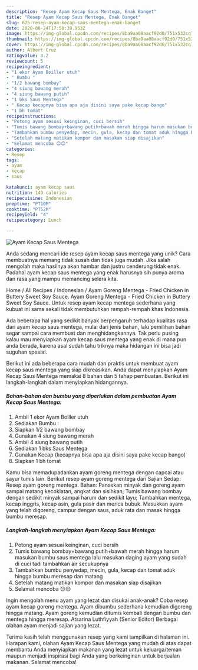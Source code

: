 ```yaml
---
description: "Resep Ayam Kecap Saus Mentega, Enak Banget"
title: "Resep Ayam Kecap Saus Mentega, Enak Banget"
slug: 625-resep-ayam-kecap-saus-mentega-enak-banget
date: 2020-08-24T17:50:39.953Z
image: https://img-global.cpcdn.com/recipes/8ba9aa08aacf92d0/751x532cq70/ayam-kecap-saus-mentega-foto-resep-utama.jpg
thumbnail: https://img-global.cpcdn.com/recipes/8ba9aa08aacf92d0/751x532cq70/ayam-kecap-saus-mentega-foto-resep-utama.jpg
cover: https://img-global.cpcdn.com/recipes/8ba9aa08aacf92d0/751x532cq70/ayam-kecap-saus-mentega-foto-resep-utama.jpg
author: Albert Cruz
ratingvalue: 3.2
reviewcount: 5
recipeingredient:
- "1 ekor Ayam Boiller utuh"
- " Bumbu "
- "1/2 bawang bombay"
- "4 siung bawang merah"
- "4 siung bawang putih"
- "1 bks Saus Mentega"
- " Kecap kecapnya bisa apa aja disini saya pake kecap bango"
- "1 bh tomat"
recipeinstructions:
- "Potong ayam sesuai keinginan, cuci bersih"
- "Tumis bawang bombay+bawang putih+bawah merah hingga harum masukan bumbu saus mentega lalu masukan daging ayam yang sudah di cuci tadi tambahkan air secukupnya"
- "Tambahkan bumbu penyedap, mecin, gula, kecap dan tomat aduk hingga bumbu meresap dan matang"
- "Setelah matang matikan kompor dan masakan siap disajikan"
- "Selamat mencoba 😊😊"
categories:
- Resep
tags:
- ayam
- kecap
- saus

katakunci: ayam kecap saus 
nutrition: 149 calories
recipecuisine: Indonesian
preptime: "PT10M"
cooktime: "PT52M"
recipeyield: "4"
recipecategory: Lunch

---
```



![Ayam Kecap Saus Mentega](https://img-global.cpcdn.com/recipes/8ba9aa08aacf92d0/751x532cq70/ayam-kecap-saus-mentega-foto-resep-utama.jpg)

Anda sedang mencari ide resep ayam kecap saus mentega yang unik? Cara membuatnya memang tidak susah dan tidak juga mudah. Jika salah mengolah maka hasilnya akan hambar dan justru cenderung tidak enak. Padahal ayam kecap saus mentega yang enak harusnya sih punya aroma dan rasa yang mampu memancing selera kita.

Home / All Recipes / Indonesian / Ayam Goreng Mentega - Fried Chicken in Buttery Sweet Soy Sauce. Ayam Goreng Mentega - Fried Chicken in Buttery Sweet Soy Sauce. Untuk resep ayam kecap mentega sederhana yang kubuat ini sama sekali tidak membutuhkan rempah-rempah khas Indonesia.

Ada beberapa hal yang sedikit banyak berpengaruh terhadap kualitas rasa dari ayam kecap saus mentega, mulai dari jenis bahan, lalu pemilihan bahan segar sampai cara membuat dan menghidangkannya. Tak perlu pusing kalau mau menyiapkan ayam kecap saus mentega yang enak di mana pun anda berada, karena asal sudah tahu triknya maka hidangan ini bisa jadi suguhan spesial.


Berikut ini ada beberapa cara mudah dan praktis untuk membuat ayam kecap saus mentega yang siap dikreasikan. Anda dapat menyiapkan Ayam Kecap Saus Mentega memakai 8 bahan dan 5 tahap pembuatan. Berikut ini langkah-langkah dalam menyiapkan hidangannya.

<!--inarticleads1-->

##### Bahan-bahan dan bumbu yang diperlukan dalam pembuatan Ayam Kecap Saus Mentega:

1. Ambil 1 ekor Ayam Boiller utuh
1. Sediakan  Bumbu :
1. Siapkan 1/2 bawang bombay
1. Gunakan 4 siung bawang merah
1. Ambil 4 siung bawang putih
1. Sediakan 1 bks Saus Mentega
1. Gunakan  Kecap (kecapnya bisa apa aja disini saya pake kecap bango)
1. Siapkan 1 bh tomat


Kamu bisa memadupadankan ayam goreng mentega dengan capcai atau sayur tumis lain. Berikut resep ayam goreng mentega dari Sajian Sedap: Resep ayam goreng mentega. Bahan: Panaskan minyak dan goreng ayam sampai matang kecoklatan, angkat dan sisihkan; Tumis bawang bombay dengan sedikit minyak sampai harum dan sedikit layu; Tambahkan mentega, kecap inggris, kecap asin, gula pasir dan merica bubuk. Masukkan ayam yang telah digoreng, campur dengan saus, aduk rata dan masak hingga bumbu meresap. 

<!--inarticleads2-->

##### Langkah-langkah menyiapkan Ayam Kecap Saus Mentega:

1. Potong ayam sesuai keinginan, cuci bersih
1. Tumis bawang bombay+bawang putih+bawah merah hingga harum masukan bumbu saus mentega lalu masukan daging ayam yang sudah di cuci tadi tambahkan air secukupnya
1. Tambahkan bumbu penyedap, mecin, gula, kecap dan tomat aduk hingga bumbu meresap dan matang
1. Setelah matang matikan kompor dan masakan siap disajikan
1. Selamat mencoba 😊😊


Ingin mengolah menu ayam yang lezat dan disukai anak-anak? Coba resep ayam kecap goreng mentega. Ayam dibumbu sederhana kemudian digoreng hingga matang. Ayam goreng kemudian ditumis kembali dengan bumbu dan mentega hingga meresap. Atsarina Luthfiyyah (Senior Editor) Berbagai olahan ayam menjadi sajian yang lezat. 

Terima kasih telah menggunakan resep yang kami tampilkan di halaman ini. Harapan kami, olahan Ayam Kecap Saus Mentega yang mudah di atas dapat membantu Anda menyiapkan makanan yang lezat untuk keluarga/teman maupun menjadi inspirasi bagi Anda yang berkeinginan untuk berjualan makanan. Selamat mencoba!
